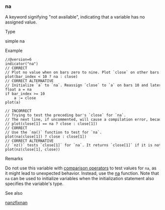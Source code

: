 ### na

A keyword signifying "not available", indicating that a variable has no assigned value.

Type

simple na

Example

```
//@version=6  
indicator("na")  
// CORRECT  
// Plot no value when on bars zero to nine. Plot `close` on other bars.  
plot(bar_index < 10 ? na : close)  
// CORRECT ALTERNATIVE  
// Initialize `a` to `na`. Reassign `close` to `a` on bars 10 and later.  
float a = na  
if bar_index >= 10  
    a := close  
plot(a)  
  
// INCORRECT  
// Trying to test the preceding bar's `close` for `na`.  
// The next line, if uncommented, will cause a compilation error, because direct comparison with `na` is not allowed.  
// plot(close[1] == na ? close : close[1])  
// CORRECT  
// Use the `na()` function to test for `na`.  
plot(na(close[1]) ? close : close[1])  
// CORRECT ALTERNATIVE  
// `nz()` tests `close[1]` for `na`. It returns `close[1]` if it is not `na`, and `close` if it is.  
plot(nz(close[1], close))
```

Remarks

Do not use this variable with [comparison operators](https://www.tradingview.com/pine-script-docs/language/operators/#comparison-operators) to test values for `na`, as it might lead to unexpected behavior. Instead, use the [na](#fun_na) function. Note that `na` can be used to initialize variables when the initialization statement also specifies the variable's type.

See also

[na](#fun_na)[nz](#fun_nz)[fixnan](#fun_fixnan)
